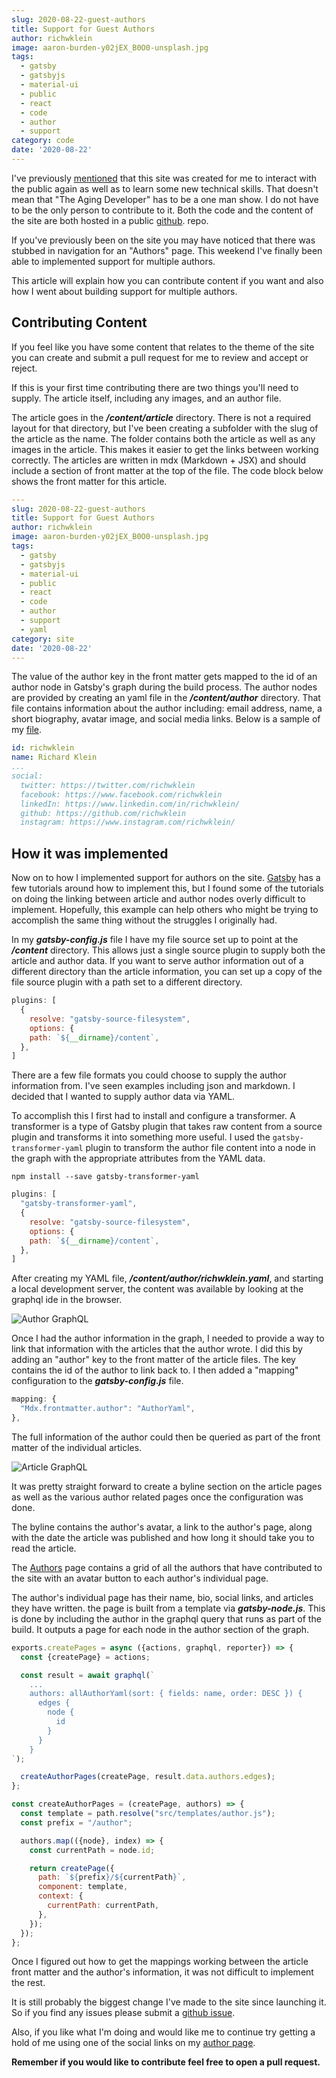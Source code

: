 ```yaml
---
slug: 2020-08-22-guest-authors
title: Support for Guest Authors
author: richwklein
image: aaron-burden-y02jEX_B0O0-unsplash.jpg
tags:
  - gatsby
  - gatsbyjs
  - material-ui
  - public
  - react
  - code
  - author
  - support
category: code
date: '2020-08-22'
---
```


I've previously [mentioned](/article/2020-07-21-intro) that this site was
created for me to interact with the public again as well as to learn some new 
technical skills. That doesn't mean that "The Aging Developer" has to be a one 
man show. I do not have to be the only person to contribute to it. Both the 
code and the content of the site are both hosted in a public [github](https://github.com/richwklein/agingdeveloper).
repo. 

If you've previously been on the site you may have noticed that there was stubbed 
in navigation for an "Authors" page. This weekend I've finally been able to
implemented support for multiple authors. 

This article will explain how you can contribute content if you want and also
how I went about building support for multiple authors.

## Contributing Content

If you feel like you have some content that relates to the theme of the site
you can create and submit a pull request for me to review and accept or reject.

If this is your first time contributing there are two things you'll need to 
supply. The article itself, including any images, and an author file.

The article goes in the **_/content/article_** directory. There is not a required
layout for that directory, but I've been creating a subfolder with the slug
of the article as the name. The folder contains both the article as well as any 
images in the article. This makes it easier to get the links between working
correctly. The articles are written in mdx (Markdown + JSX) and should include 
a section of front matter at the top of the file. The code block below shows 
the front matter for this article.

```yaml
---
slug: 2020-08-22-guest-authors
title: Support for Guest Authors
author: richwklein
image: aaron-burden-y02jEX_B0O0-unsplash.jpg
tags:
  - gatsby
  - gatsbyjs
  - material-ui
  - public
  - react
  - code
  - author
  - support
  - yaml
category: site
date: '2020-08-22'
---
```

The value of the author key in the front matter gets mapped to the id of an
author node in Gatsby's graph during the build process. The author nodes are 
provided by creating an yaml file in the **_/content/author_** directory. That 
file contains information about the author including: email address, name, 
a short biography, avatar image, and social media links. Below is a sample of my 
[file](https://github.com/richwklein/agingdeveloper/blob/master/content/author/richwklein.yaml).

```yaml
id: richwklein
name: Richard Klein
...
social:
  twitter: https://twitter.com/richwklein
  facebook: https://www.facebook.com/richwklein
  linkedIn: https://www.linkedin.com/in/richwklein/
  github: https://github.com/richwklein
  instagram: https://www.instagram.com/richwklein/
```

## How it was implemented

Now on to how I implemented support for authors on the site. [Gatsby](https://www.gatsbyjs.com/) 
has a few tutorials around how to implement this, but I found some of the 
tutorials on doing the linking between article and author nodes overly 
difficult to implement. Hopefully, this example can help others who might be 
trying to accomplish the same thing without the struggles I originally had.

In my **_gatsby-config.js_** file I have my file source set up to point at the
**_/content_** directory. This allows just a single source plugin to supply both
the article and author data. If you want to serve author information out of a
different directory than the article information, you can set up a copy of the
file source plugin with a path set to a different directory.

```js
plugins: [
  {
    resolve: "gatsby-source-filesystem",
    options: {
    path: `${__dirname}/content`,
  },
]
```

There are a few file formats you could choose to supply the author information
from. I've seen examples including json and markdown. I decided that I wanted
to supply author data via YAML. 

To accomplish this I first had to install and configure a transformer. A 
transformer is a type of Gatsby plugin that takes raw content from a source 
plugin and transforms it into something more useful. I used the `gatsby-transformer-yaml`
plugin to transform the author file content into a node in the graph with the
appropriate attributes from the  YAML data.

```cli
npm install --save gatsby-transformer-yaml
```

```js
plugins: [
  "gatsby-transformer-yaml",
  {
    resolve: "gatsby-source-filesystem",
    options: {
    path: `${__dirname}/content`,
  },
]
```

After creating my YAML file, 
**_/content/author/richwklein.yaml_**, and starting a local development server, 
the content was available by looking at the graphql ide in the browser.

![Author GraphQL](author_graphql.png)

Once I had the author information in the graph, I needed to provide a way to 
link that information with the articles that the author wrote. I did this 
by adding an "author" key to the front matter of the article files. The key
contains the id of the author to link back to. I then added a "mapping" 
configuration to the **_gatsby-config.js_** file. 

```js
mapping: {
  "Mdx.frontmatter.author": "AuthorYaml",
},
```

The full information of the author could then be queried as part of the 
front matter of the individual articles. 

![Article GraphQL](article_graphql.png)

It was pretty straight forward to create a byline section on the article pages 
as well as the various author related pages once the configuration was done. 

The byline contains the author's avatar, a link to the author's page, along
with the date the article was published and how long it should take you to
read the article.

The [Authors](https://agingdeveloper.com/author) page contains a grid of all
the authors that have contributed to the site with an avatar button to each
author's individual page. 

The author's individual page has their name, bio, social links, and articles 
they have written. the page is built from a template via **_gatsby-node.js_**. 
This is done by including the author in the graphql query that runs as part of
the build. It outputs a page for each node in the author section of the graph.

```js
exports.createPages = async ({actions, graphql, reporter}) => {
  const {createPage} = actions;

  const result = await graphql(`
    ...
    authors: allAuthorYaml(sort: { fields: name, order: DESC }) {
      edges {
        node {
          id
        }
      }
    }
`);

  createAuthorPages(createPage, result.data.authors.edges);
};

const createAuthorPages = (createPage, authors) => {
  const template = path.resolve("src/templates/author.js");
  const prefix = "/author";

  authors.map(({node}, index) => {
    const currentPath = node.id;

    return createPage({
      path: `${prefix}/${currentPath}`,
      component: template,
      context: {
        currentPath: currentPath,
      },
    });
  });
};
```

Once I figured out how to get the mappings working between the article front
matter and the author's information, it was not difficult to implement the
rest.

It is still probably the biggest change I've made to the site since launching
it. So if you find any issues please submit a [github issue](https://github.com/richwklein/agingdeveloper/issues).

Also, if you like what I'm doing and would like me to continue try getting 
a hold of me using one of the social links on my [author page](https://agingdeveloper.com/author/richwklein).

**Remember if you would like to contribute feel free to open a pull request.**
